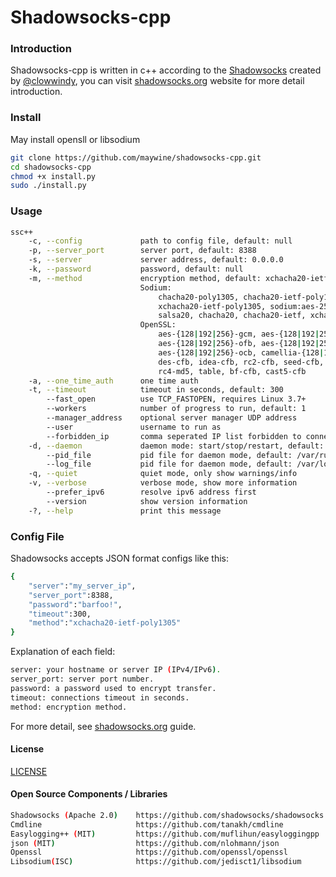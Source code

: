Shadowsocks-cpp
===============

### Introduction

Shadowsocks-cpp is written in c++ according to the [Shadowsocks](https://github.com/shadowsocks/shadowsocks) 
created by [@clowwindy](https://github.com/clowwindy), you can visit [shadowsocks.org](https://www.shadowsocks.org/en/) 
website for more detail introduction.

### Install

May install opensll or libsodium

```bash
git clone https://github.com/maywine/shadowsocks-cpp.git
cd shadowsocks-cpp
chmod +x install.py
sudo ./install.py
``` 

### Usage

```bash
ssc++
    -c, --config             path to config file, default: null
    -p, --server_port        server port, default: 8388
    -s, --server             server address, default: 0.0.0.0
    -k, --password           password, default: null
    -m, --method             encryption method, default: xchacha20-ietf-poly1305
                             Sodium:
                                 chacha20-poly1305, chacha20-ietf-poly1305,
                                 xchacha20-ietf-poly1305, sodium:aes-256-gcm,
                                 salsa20, chacha20, chacha20-ietf, xchacha20
                             OpenSSL:
                                 aes-{128|192|256}-gcm, aes-{128|192|256}-cfb,
                                 aes-{128|192|256}-ofb, aes-{128|192|256}-ctr,
                                 aes-{128|192|256}-ocb, camellia-{128|192|256}-cfb,
                                 des-cfb, idea-cfb, rc2-cfb, seed-cfb, rc4,
                                 rc4-md5, table, bf-cfb, cast5-cfb
    -a, --one_time_auth      one time auth
    -t, --timeout            timeout in seconds, default: 300
        --fast_open          use TCP_FASTOPEN, requires Linux 3.7+
        --workers            number of progress to run, default: 1
        --manager_address    optional server manager UDP address
        --user               username to run as
        --forbidden_ip       comma seperated IP list forbidden to connect, default: 127.0.0.0/8,::1/128
    -d, --daemon             daemon mode: start/stop/restart, default: null
        --pid_file           pid file for daemon mode, default: /var/run/shadowsocksc++.pid
        --log_file           pid file for daemon mode, default: /var/log/shadowsocksc++.log
    -q, --quiet              quiet mode, only show warnings/info
    -v, --verbose            verbose mode, show more information
        --prefer_ipv6        resolve ipv6 address first
        --version            show version information
    -?, --help               print this message            
```
### Config File

Shadowsocks accepts JSON format configs like this:

```bash
{
    "server":"my_server_ip",
    "server_port":8388,
    "password":"barfoo!",
    "timeout":300,
    "method":"xchacha20-ietf-poly1305"
}
```

Explanation of each field:

```bash
server: your hostname or server IP (IPv4/IPv6).
server_port: server port number.
password: a password used to encrypt transfer.
timeout: connections timeout in seconds.
method: encryption method.
```
For more detail, see [shadowsocks.org](https://www.shadowsocks.org/en/config/quick-guide.html) guide.

#### License

[LICENSE]

#### Open Source Components / Libraries

```bash
Shadowsocks (Apache 2.0)    https://github.com/shadowsocks/shadowsocks
Cmdline                     https://github.com/tanakh/cmdline
Easylogging++ (MIT)         https://github.com/muflihun/easyloggingpp
json (MIT)                  https://github.com/nlohmann/json
Openssl                     https://github.com/openssl/openssl
Libsodium(ISC)              https://github.com/jedisct1/libsodium
```


[LICENSE]:        https://github.com/maywine/shadowsocks-cpp/blob/master/LICENSE



